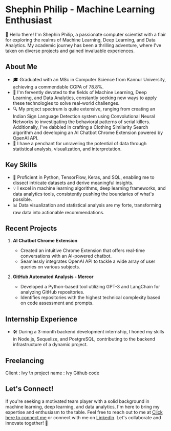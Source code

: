 # Shephin Philip - Machine Learning Enthusiast

👋 Hello there! I'm Shephin Philip, a passionate computer scientist with a flair for exploring the realms of Machine Learning, Deep Learning, and Data Analytics. My academic journey has been a thrilling adventure, where I've taken on diverse projects and gained invaluable experiences.

## About Me

- 🎓 Graduated with an MSc in Computer Science from Kannur University, achieving a commendable CGPA of 78.8%.
- 🚀 I'm fervently devoted to the fields of Machine Learning, Deep Learning, and Data Analytics, constantly seeking new ways to apply these technologies to solve real-world challenges.
- 🔍 My project spectrum is quite extensive, ranging from creating an Indian Sign Language Detection system using Convolutional Neural Networks to investigating the behavioral patterns of serial killers. Additionally, I've dabbled in crafting a Clothing Similarity Search algorithm and developing an AI Chatbot Chrome Extension powered by OpenAI API.
- 🔬 I have a penchant for unraveling the potential of data through statistical analysis, visualization, and interpretation.

## Key Skills

- 🌟 Proficient in Python, TensorFlow, Keras, and SQL, enabling me to dissect intricate datasets and derive meaningful insights.
- 💡 I excel in machine learning algorithms, deep learning frameworks, and data analytics tools, consistently pushing the boundaries of what's possible.
- 📊 Data visualization and statistical analysis are my forte, transforming raw data into actionable recommendations.

## Recent Projects

1. **AI Chatbot Chrome Extension**
   - Created an intuitive Chrome Extension that offers real-time conversations with an AI-powered chatbot.
   - Seamlessly integrates OpenAI API to tackle a wide array of user queries on various subjects.
   
2. **GitHub Automated Analysis - Mercor**
   - Developed a Python-based tool utilizing GPT-3 and LangChain for analyzing GitHub repositories.
   - Identifies repositories with the highest technical complexity based on code assessment and prompts.

## Internship Experience

- 🛠️ During a 3-month backend development internship, I honed my skills in Node.js, Sequelize, and PostgreSQL, contributing to the backend infrastructure of a dynamic project.

## Freelancing

Client :  Ivy \n
project name :  Ivy Github code

## Let's Connect!

If you're seeking a motivated team player with a solid background in machine learning, deep learning, and data analytics, I'm here to bring my expertise and enthusiasm to the table. Feel free to reach out to me at [Click here to connect me](mailto:shephinphilip786@gmail.com) or connect with me on [LinkedIn](https://www.linkedin.com/in/shephin-philip-54b371205/). Let's collaborate and innovate together! 🌟
